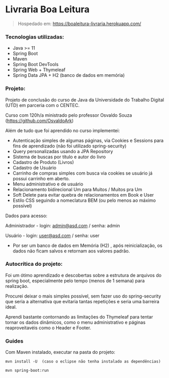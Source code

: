 # Livraria Boa Leitura

> Hospedado em: https://boaleitura-livraria.herokuapp.com/

### Tecnologias utilizadas:

* Java >= 11
* Spring Boot 
* Maven
* Spring Boot DevTools
* Spring Web + Thymeleaf
* Spring Data JPA + H2 (banco de dados em memória)

### Projeto:
Projeto de conclusão do curso de Java da Universidade do Trabalho Digital (UTD) em parceria com o CENTEC.

Curso com 120h/a ministrado pelo professor Osvaldo Souza (https://github.com/OsvaldoArk)

Além de tudo que foi aprendido no curso implementei:

- Autenticação simples de algumas páginas, via Cookies e Sessions para fins de aprendizado (não foi utilizado spring-security)
- Query personalizadas usando a JPA Repository
- Sistema de buscas por título e autor do livro
- Cadastro de Produto (Livros)
- Cadastro de Usuário
- Carrinho de compras simples com busca via cookies se usuário já possui carrinho em aberto.
- Menu administrativo e de usuário
- Relacionamento bidirecional Um para Muitos / Muitos pra Um
- Soft Delete para evitar quebra de relacionamentos em Book e User
- Estilo CSS seguindo a nomeclatura BEM (ou pelo menos ao máximo possível)

Dados para acesso:

Administrador - login: admin@asd.com / senha: admin

Usuário - login: user@asd.com / senha: user

- Por ser um banco de dados em Memória (H2) , após reinicialização, os dados não ficam salvos e retornam aos valores padrão.

### Autocrítica do projeto:

Foi um ótimo aprendizado e descobertas sobre a estrutura de arquivos do spring boot, especialmente pelo tempo (menos de 1 semana) para realização.

Procurei deixar o mais simples possível, sem fazer uso do spring-security que seria a alternativa que evitaria tantas repetições e seria uma barreira ideal.

Aprendi bastante contornando as limitações do Thymeleaf para tentar tornar os dados dinâmicos, como o menu administrativo e páginas reaproveitavéis como o Header e Footer.

### Guides
Com Maven instalado, executar na pasta do projeto:

```console
mvn install -U  (caso o eclipse não tenha instalado as dependências)

mvn spring-boot:run
```

